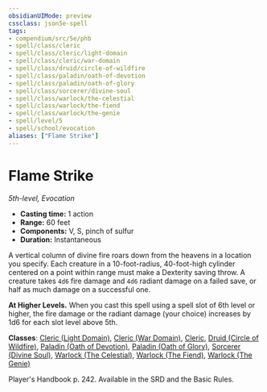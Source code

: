```yaml
---
obsidianUIMode: preview
cssclass: json5e-spell
tags:
- compendium/src/5e/phb
- spell/class/cleric
- spell/class/cleric/light-domain
- spell/class/cleric/war-domain
- spell/class/druid/circle-of-wildfire
- spell/class/paladin/oath-of-devotion
- spell/class/paladin/oath-of-glory
- spell/class/sorcerer/divine-soul
- spell/class/warlock/the-celestial
- spell/class/warlock/the-fiend
- spell/class/warlock/the-genie
- spell/level/5
- spell/school/evocation
aliases: ["Flame Strike"]
---
```

# Flame Strike
*5th-level, Evocation*  

- **Casting time:** 1 action
- **Range:** 60 feet
- **Components:** V, S, pinch of sulfur
- **Duration:** Instantaneous

A vertical column of divine fire roars down from the heavens in a location you specify. Each creature in a 10-foot-radius, 40-foot-high cylinder centered on a point within range must make a Dexterity saving throw. A creature takes `4d6` fire damage and `4d6` radiant damage on a failed save, or half as much damage on a successful one.

**At Higher Levels.** When you cast this spell using a spell slot of 6th level or higher, the fire damage or the radiant damage (your choice) increases by 1d6 for each slot level above 5th.

**Classes**: [Cleric (Light Domain)](../../classes/cleric-light-domain.md#), [Cleric (War Domain)](../../classes/cleric-war-domain.md#), [Cleric](../../classes/cleric.md#), [Druid (Circle of Wildfire)](../../classes/druid-circle-of-wildfire-tce.md#), [Paladin (Oath of Devotion)](../../classes/paladin-oath-of-devotion.md#), [Paladin (Oath of Glory)](../../classes/paladin-oath-of-glory-tce.md#), [Sorcerer (Divine Soul)](../../classes/sorcerer-divine-soul-xge.md#), [Warlock (The Celestial)](../../classes/warlock-the-celestial-xge.md#), [Warlock (The Fiend)](../../classes/warlock-the-fiend.md#), [Warlock (The Genie)](../../classes/warlock-the-genie-tce.md#)

Player's Handbook p. 242. Available in the SRD and the Basic Rules.